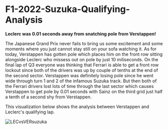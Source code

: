 # F1-2022-Suzuka-Qualifying-Analysis

**Leclerc was 0.01 seconds away from snatching pole from Verstappen!** 

The Japanese Grand Prix never fails to bring us some excitement and some moments where you just cannot stay still on your sofa watching it. As for today, Verstappen has gotten pole which places him on the front row sitting alongside Leclerc who missess out on pole by just 10 miliseconds. On the final lap of Q3 everyone was thinking that Ferrari is able to get a front row lockout since both of the drivers was up by couple of tenths at the end of the second sector. Verstappen was definitely losing pole since he went wide through turn 1 and 2 of the infamous Suzuka track. But then both of the Ferrari drivers lost lots of time through the last sector which causes Verstappen to get pole by 0.01 seconds with Sainz on the third grid just half a tenth of a second shy from Verstappen.

This visualization below shows the analysis between Verstappen and Leclerc's qualifying lap.

![LECvsVERsuzuka](https://user-images.githubusercontent.com/93969104/194696724-e54cdbeb-1302-4844-b7b0-8ac130f6fa0a.png)

